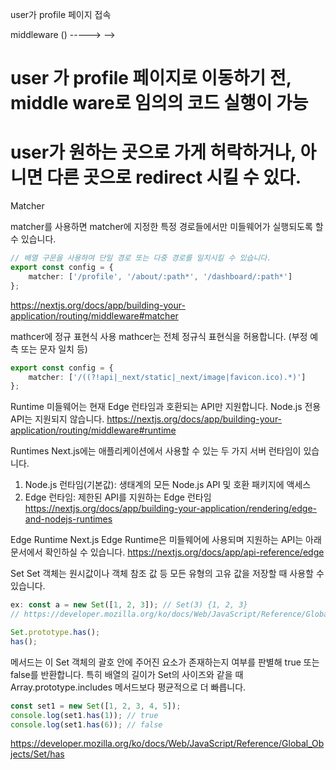 user가 profile 페이지 접속

<!-- GET / profile -------------------->middleware () -----><profile/> -->

# user 가 profile 페이지로 이동하기 전, middle ware로 임의의 코드 실행이 가능

# user가 원하는 곳으로 가게 허락하거나, 아니면 다른 곳으로 redirect 시킬 수 있다.

Matcher

matcher를 사용하면 matcher에 지정한 특정 경로들에서만 미들웨어가 실행되도록 할 수 있습니다.

```typescript
// 배열 구문을 사용하여 단일 경로 또는 다중 경로를 일치시킬 수 있습니다.
export const config = {
    matcher: ['/profile', '/about/:path*', '/dashboard/:path*']
};
```

https://nextjs.org/docs/app/building-your-application/routing/middleware#matcher

mathcer에 정규 표현식 사용
mathcer는 전체 정규식 표현식을 허용합니다. (부정 예측 또는 문자 일치 등)

```typescript
export const config = {
    matcher: ['/((?!api|_next/static|_next/image|favicon.ico).*)']
};
```

Runtime
미들웨어는 현재 Edge 런타임과 호환되는 API만 지원합니다.
Node.js 전용 API는 지원되지 않습니다.
https://nextjs.org/docs/app/building-your-application/routing/middleware#runtime

Runtimes
Next.js에는 애플리케이션에서 사용할 수 있는 두 가지 서버 런타임이 있습니다.

1. Node.js 런타임(기본값): 생태계의 모든 Node.js API 및 호환 패키지에 액세스
2. Edge 런타임: 제한된 API를 지원하는 Edge 런타임
   https://nextjs.org/docs/app/building-your-application/rendering/edge-and-nodejs-runtimes

Edge Runtime
Next.js Edge Runtime은 미들웨어에 사용되며 지원하는 API는 아래 문서에서 확인하실 수 있습니다.
https://nextjs.org/docs/app/api-reference/edge

Set
Set 객체는 원시값이나 객체 참조 값 등 모든 유형의 고유 값을 저장할 때 사용할 수 있습니다.

```typescript
ex: const a = new Set([1, 2, 3]); // Set(3) {1, 2, 3}
// https://developer.mozilla.org/ko/docs/Web/JavaScript/Reference/Global_Objects/Set

Set.prototype.has();
has();
```

메서드는 이 Set 객체의 괄호 안에 주어진 요소가 존재하는지 여부를 판별해 true 또는 false를 반환합니다.
특히 배열의 길이가 Set의 사이즈와 같을 때 Array.prototype.includes 메서드보다 평균적으로 더 빠릅니다.

```typescript
const set1 = new Set([1, 2, 3, 4, 5]);
console.log(set1.has(1)); // true
console.log(set1.has(6)); // false
```

https://developer.mozilla.org/ko/docs/Web/JavaScript/Reference/Global_Objects/Set/has
